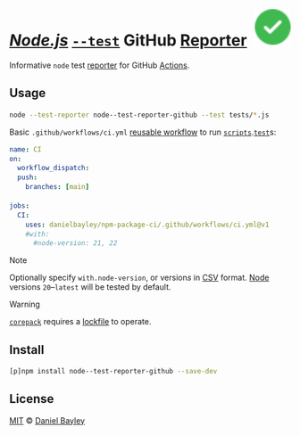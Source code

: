 <img alt="Check" src="octicons/check-circle-fill-16.svg" align="right" width="64vw">

_[Node.js]_ [`--test`] GitHub [Reporter]
========================================
Informative `node` test [reporter] for GitHub [Actions].

## Usage
~~~ sh
node --test-reporter node--test-reporter-github --test tests/*.js
~~~
Basic `.github/workflows/ci.yml` [reusable workflow] to run [`scripts`].[`test`]s:
~~~ yaml
name: CI
on:
  workflow_dispatch:
  push:
    branches: [main]

jobs:
  CI:
    uses: danielbayley/npm-package-ci/.github/workflows/ci.yml@v1
    #with:
      #node-version: 21, 22
~~~

> [!NOTE]
> Optionally specify `with.node-version`, or version*s* in [CSV] format.
> [Node][node.js] versions `20`–`latest` will be tested by default.

> [!WARNING]
> [`corepack`] requires a [lockfile] to operate.

## Install
~~~ sh
[p]npm install node--test-reporter-github --save-dev
~~~

License
-------
[MIT] © [Daniel Bayley]

[MIT]:                LICENSE.md
[Daniel Bayley]:      https://github.com/danielbayley

[node.js]:            https://nodejs.org
[`--test`]:           https://nodejs.org/api/test.html#running-tests-from-the-command-line
[reporter]:           https://nodejs.org/api/test.html#test-reporters
[`corepack`]:         https://nodejs.org/api/corepack.html

[lockfile]:           https://pnpm.io/git#lockfiles
[`scripts`]:          https://docs.npmjs.com/cli/using-npm/scripts
[`test`]:             https://docs.npmjs.com/cli/using-npm/scripts#npm-test

[actions]:            https://github.com/features/actions
[reusable workflow]:  https://docs.github.com/actions/using-workflows/reusing-workflows

[csv]:                https://wikipedia.org/wiki/Comma-separated_values

